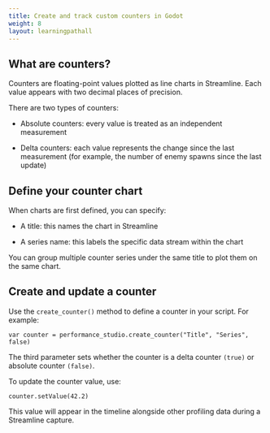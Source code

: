 ```yaml
---
title: Create and track custom counters in Godot
weight: 8
layout: learningpathall
---
```

## What are counters?

Counters are floating-point values plotted as line charts in Streamline. Each value appears with two decimal places of precision.

There are two types of counters:

- Absolute counters: every value is treated as an independent measurement

- Delta counters: each value represents the change since the last measurement (for example, the number of enemy spawns since the last update)

## Define your counter chart

When charts are first defined, you can specify:

- A title: this names the chart in Streamline

- A series name: this labels the specific data stream within the chart

You can group multiple counter series under the same title to plot them on the same chart.

## Create and update a counter

Use the `create_counter()` method to define a counter in your script. For example:

```console
var counter = performance_studio.create_counter("Title", "Series", false)
```

The third parameter sets whether the counter is a delta counter `(true)` or absolute counter `(false)`.

To update the counter value, use:

```console
counter.setValue(42.2)
```

This value will appear in the timeline alongside other profiling data during a Streamline capture.

